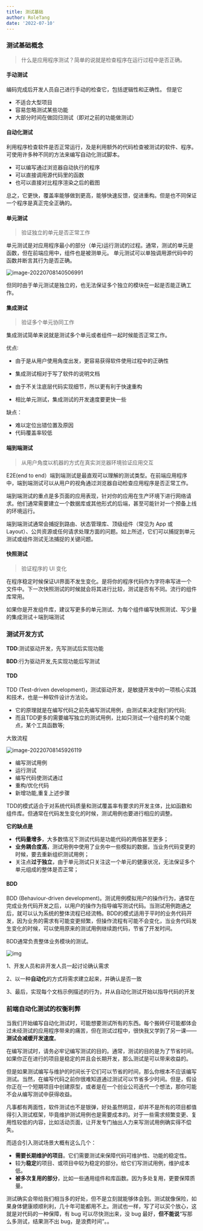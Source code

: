 ```yaml
---
title: 测试基础
author: RoleTang
date: '2022-07-10'
---
```


### 测试基础概念 

> 什么是应用程序测试？简单的说就是检查程序在运行过程中是否正确。

#### 手动测试

编码完成后开发人员自己进行手动的检查它，包括逻辑性和正确性。
但是它

- 不适合大型项目
- 容易忽略测试某些功能
- 大部分时间在做回归测试（即对之前的功能做测试）


#### 自动化测试

利用程序检查软件是否正常运行，及是利用额外的代码检查被测试的软件、程序。
可使用许多种不同的方法来编写自动化测试脚本。

- 可以编写通过浏览器自动执行的程序
- 可以直接调用源代码里的函数
- 也可以直接对比程序渲染之后的截图

总之，它更快，覆盖率能够做到更高，能够快速反馈，促进重构。但是也不同保证一个程序是真正完全正确的。

#### 单元测试

> 验证独立的单元是否正常工作

单元测试是对应用程序最小的部分（单元)运行测试的过程。通常，测试的单元是函数，但在前端应用中，组件也是被测单元。
单元测试可以单独调用源代码中的函数并断言其行为是否正确。

![image-20220708140506991](/test/单元测试断言.png)

但同时由于单元测试是独立的，也无法保证多个独立的模块在一起是否能正确工作。



#### 集成测试

> 验证多个单元协同工作

集成测试简单来说就是测试多个单元或者组件一起时候能否正常工作。

优点∶

- 由于是从用户使用角度出发，更容易获得软件使用过程中的正确性

- 集成测试相对于写了软件的说明文档
- 由于不关注底层代码实现细节，所以更有利于快速重构

- 相比单元测试，集成测试的开发速度要更快一些

缺点：

- 难以定位出错位置及原因
- 代码覆盖率较低



#### 端到端测试

> 从用户角度以机器的方式在真实浏览器环境验证应用交互

E2E(end to end）端到端测试是最直观可以理解的测试类型。在前端应用程序中，端到端测试可以从用户的视角通过浏览器自动检查应用程序是否正常工作。

端到端测试的重点是多页面的应用表现，针对你的应用在生产环境下进行网络请求。他们通常需要建立一个数据库或其他形式的后端，甚至可能针对一个预备上线的环境运行。

端到端测试通常会捕捉到路由、状态管理库、顶级组件（常见为 App 或 Layout）、公共资源或任何请求处理方面的问题。如上所述，它们可以捕捉到单元测试或组件测试无法捕捉的关键问题。



#### 快照测试

> 验证程序的 UI 变化

在程序稳定时候保证UI界面不发生变化。是将你的程序代码作为字符串写进一个文件中。下一次快照测试的时候就会将其进行比较，测试是否有不同。流行的组件库常用。

如果你是开发组件库，建议写更多的单元测试、为每个组件编写快照测试、写少量的集成测试＋端到端测试

 

### 测试开发方式

**TDD**:测试驱动开发，先写测试后实现功能

**BDD**:行为驱动开发,先实现功能后写测试



#### TDD 

TDD (Test-driven development)，测试驱动开发，是敏捷开发中的一项核心实践和技术，也是一种软件设计方法论。

- 它的原理就是在编写代码之前先编写测试用例，由测试来决定我们的代码;
- 而且TDD更多的需要编写独立的测试用例，比如只测试一个组件的某个功能点，某个工具函数等;

大致流程

![image-20220708145926119](/test/TDD流程.png)

- 编写测试用例
- 运行测试
- 编写代码使测试通过
- 重构/优化代码
- 新增功能,重复上述步骤

TDD的模式适合于对系统代码质量和测试覆盖率有要求的开发主体，比如函数和组件库。但通常在代码发生变化的时候，测试用例也要进行相应的调整。

**它的缺点是**

- **代码量增多**，大多数情况下测试代码是功能代码的两倍甚至更多；
- **业务耦合度高**，测试用例中使用了业务中一些模拟的数据，当业务代码变更的时候，要去重新组织测试用例；
- 关注点**过于独立**，由于单元测试只关注这一个单元的健康状况，无法保证多个单元组成的整体是否正常；

#### BDD

BDD (Behaviour-driven development)。测试用例模拟用户的操作行为，通常在完成业务代码开发之后，以用户的操作为指导编写测试代码。当测试用例跑通之后，就可以认为系统的整体流程已经流畅。BDD的模式适用于平时的业务代码开发，因为业务的需求有可能变更频繁，但操作流程有可能不会变化，当业务代码发生变化的时候，可以使用原来的测试用例继续跑代码，节省了开发时间。

BDD通常负责整体业务模块的测试。

![img](https://p3-juejin.byteimg.com/tos-cn-i-k3u1fbpfcp/b6cf6bec67974829853919f69b09a293~tplv-k3u1fbpfcp-zoom-in-crop-mark:3024:0:0:0.awebp)

1、开发人员和非开发人员一起讨论确认需求

2、以一种**自动化**的方式将需求建立起来，并确认是否一致

3、最后，实现每个文档示例描述的行为，并从自动化测试开始以指导代码的开发





### 前端自动化测试的权衡利弊

当我们开始编写自动化测试时，可能想要测试所有的东西。每个搬砖仔可能都体会过未经测试的应用程序带来的痛苦，但在测试过程中，很快我又学到了另一课——**测试会减缓开发速度**。

在编写测试时，请务必牢记编写测试的目的。通常，测试的目的是为了节省时间。如果你正在进行的项目是稳定的并且会长期开发，那么测试是可以带来收益的。

但是如果测试编写与维护的时间长于它们可以节省的时间，那么你根本不应该编写测试。当然，在编写代码之前你很难知道通过测试可以节省多少时间。但是，假设你正在一个短期项目中创建原型，或者是在一个创业公司迭代一个想法，那你可能不会从编写测试中获得收益。

凡事都有两面性，软件测试也不是银弹，好处虽然明显，却并不是所有的项目都值得引入测试框架，毕竟维护测试用例也是需要成本的。对于一些需求频繁变更、复用性较低的内容，比如活动页面，让开发专门抽出人力来写测试用例确实得不偿失。

而适合引入测试场景大概有这么几个：

- **需要长期维护的项目**。它们需要测试来保障代码可维护性、功能的稳定性。
- 较为**稳定**的项目、或项目中较为稳定的部分。给它们写测试用例，维护成本低。
- **被多次复用的部分**，比如一些通用组件和库函数。因为多处复用，更要保障质量。

测试确实会带给我们相当多的好处，但不是立刻就能够体会到。测试就像保险，如果身体健康顺顺利利，几十年可能都用不上。测试也一样，写了可以买个放心，这就是对代码的一种保障，有 bug 可以尽快测出来，没 bug 最好，**但不能说**“写那么多测试，结果测不出 bug，是浪费时间”。。